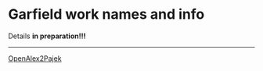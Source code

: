 # Garfield work names and info

Details **in preparation!!!**

<hr />

[OpenAlex2Pajek](../README.md)
